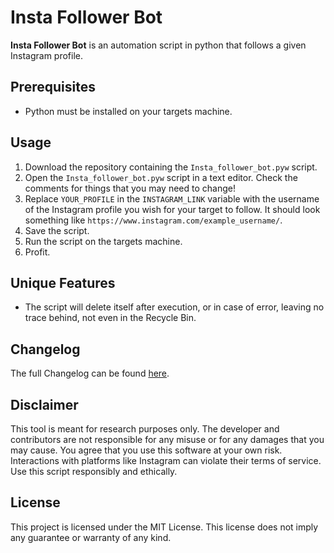 
# Insta Follower Bot

**Insta Follower Bot** is an automation script in python that follows a given Instagram profile.

## Prerequisites

- Python must be installed on your targets machine.

## Usage

1. Download the repository containing the `Insta_follower_bot.pyw` script.
2. Open the `Insta_follower_bot.pyw` script in a text editor. Check the comments for things that you may need to change!
3. Replace `YOUR_PROFILE` in the `INSTAGRAM_LINK` variable with the username of the Instagram profile you wish for your target to follow. It should look something like `https://www.instagram.com/example_username/`.
3. Save the script.
4. Run the script on the targets machine.
5. Profit.

## Unique Features
- The script will delete itself after execution, or in case of error, leaving no trace behind, not even in the Recycle Bin.

## Changelog
The full Changelog can be found [here](https://github.com/UnitedPenguin/Insta-Follower-Bot/blob/main/Changelog.md).

## Disclaimer

This tool is meant for research purposes only. The developer and contributors are not responsible for any misuse or for any damages that you may cause. You agree that you use this software at your own risk. Interactions with platforms like Instagram can violate their terms of service. Use this script responsibly and ethically.

## License

This project is licensed under the MIT License. This license does not imply any guarantee or warranty of any kind.

